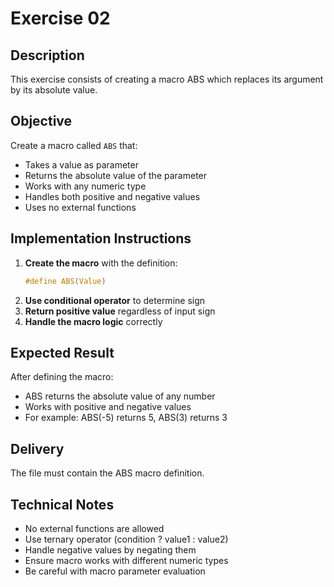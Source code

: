 # Exercise 02
## Description
This exercise consists of creating a macro ABS which replaces its argument by its absolute value.
## Objective
Create a macro called `ABS` that:
- Takes a value as parameter
- Returns the absolute value of the parameter
- Works with any numeric type
- Handles both positive and negative values
- Uses no external functions
## Implementation Instructions
1. **Create the macro** with the definition:
   ```c
   #define ABS(Value)
   ```
2. **Use conditional operator** to determine sign
3. **Return positive value** regardless of input sign
4. **Handle the macro logic** correctly
## Expected Result
After defining the macro:
- ABS returns the absolute value of any number
- Works with positive and negative values
- For example: ABS(-5) returns 5, ABS(3) returns 3
## Delivery
The file must contain the ABS macro definition.
## Technical Notes
- No external functions are allowed
- Use ternary operator (condition ? value1 : value2)
- Handle negative values by negating them
- Ensure macro works with different numeric types
- Be careful with macro parameter evaluation
